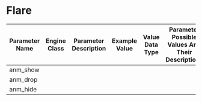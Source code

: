# Flare

| Parameter Name | Engine Class | Parameter Description | Example Value | Value Data Type | Parameter Possible Values And Their Descriptions |
|---|---|---|---|:---:|---|
| anm_show |  |  |  |  |  |
| anm_drop |  |  |  |  |  |
| anm_hide |  |  |  |  |  |
